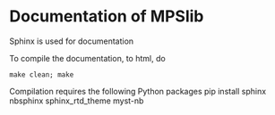 # Documentation of MPSlib

Sphinx is used for documentation

To compile the documentation, to html, do

    make clean; make

Compilation requires the following Python packages
    pip install sphinx nbsphinx sphinx_rtd_theme myst-nb


